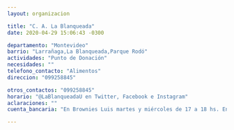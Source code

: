 ```yaml
---
layout: organizacion

title: "C. A. La Blanqueada"
date: 2020-04-29 15:06:43 -0300

departamento: "Montevideo"
barrio: "Larrañaga,La Blanqueada,Parque Rodó"
actividades: "Punto de Donación"
necesidades: ""
telefono_contacto: "Alimentos"
direccion: "099258845"

otros_contactos: "099258845"
horario: "@LaBlanqueadaU en Twitter, Facebook e Instagram"
aclaraciones: ""
cuenta_bancaria: "En Brownies Luis martes y miércoles de 17 a 18 hs. En Club Paysandú martes y jueves de 15 a 18 hs y miércoles de 10 a 13 hs."

---
```

